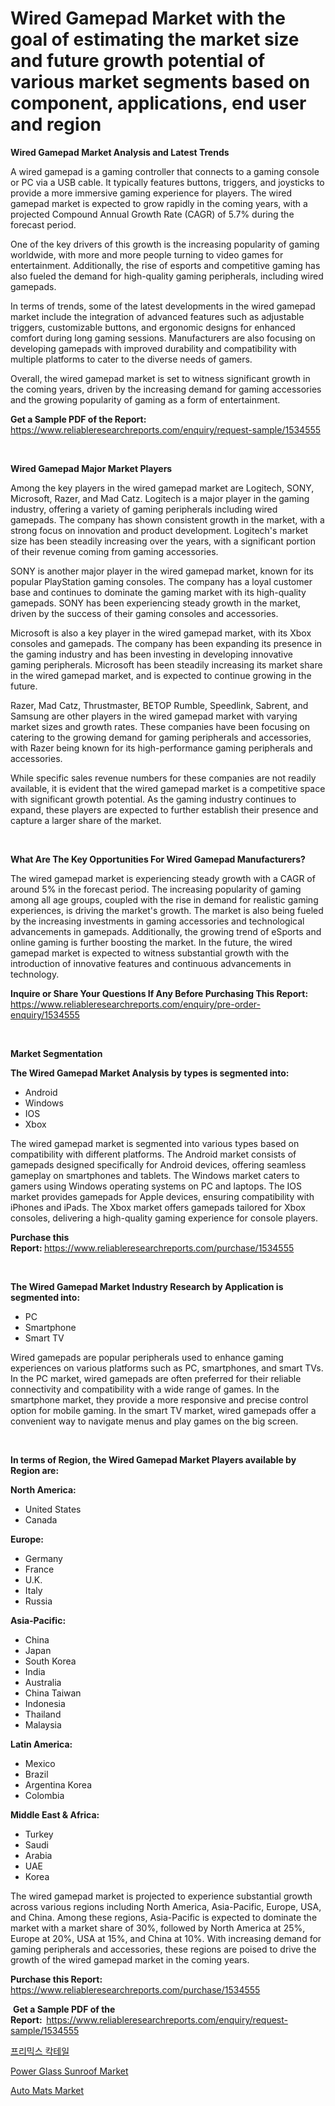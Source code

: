 <p><h1>Wired Gamepad Market with the goal of estimating the market size and future growth potential of various market segments based on component, applications, end user and region</h1></p><p><strong>Wired Gamepad Market Analysis and Latest Trends</strong></p>
<p><p>A wired gamepad is a gaming controller that connects to a gaming console or PC via a USB cable. It typically features buttons, triggers, and joysticks to provide a more immersive gaming experience for players. The wired gamepad market is expected to grow rapidly in the coming years, with a projected Compound Annual Growth Rate (CAGR) of 5.7% during the forecast period.</p><p>One of the key drivers of this growth is the increasing popularity of gaming worldwide, with more and more people turning to video games for entertainment. Additionally, the rise of esports and competitive gaming has also fueled the demand for high-quality gaming peripherals, including wired gamepads.</p><p>In terms of trends, some of the latest developments in the wired gamepad market include the integration of advanced features such as adjustable triggers, customizable buttons, and ergonomic designs for enhanced comfort during long gaming sessions. Manufacturers are also focusing on developing gamepads with improved durability and compatibility with multiple platforms to cater to the diverse needs of gamers.</p><p>Overall, the wired gamepad market is set to witness significant growth in the coming years, driven by the increasing demand for gaming accessories and the growing popularity of gaming as a form of entertainment.</p></p>
<p><strong>Get a Sample PDF of the Report:&nbsp;</strong> <a href="https://www.reliableresearchreports.com/enquiry/request-sample/1534555">https://www.reliableresearchreports.com/enquiry/request-sample/1534555</a></p>
<p>&nbsp;</p>
<p><strong>Wired Gamepad Major Market Players</strong></p>
<p><p>Among the key players in the wired gamepad market are Logitech, SONY, Microsoft, Razer, and Mad Catz. Logitech is a major player in the gaming industry, offering a variety of gaming peripherals including wired gamepads. The company has shown consistent growth in the market, with a strong focus on innovation and product development. Logitech's market size has been steadily increasing over the years, with a significant portion of their revenue coming from gaming accessories.</p><p>SONY is another major player in the wired gamepad market, known for its popular PlayStation gaming consoles. The company has a loyal customer base and continues to dominate the gaming market with its high-quality gamepads. SONY has been experiencing steady growth in the market, driven by the success of their gaming consoles and accessories.</p><p>Microsoft is also a key player in the wired gamepad market, with its Xbox consoles and gamepads. The company has been expanding its presence in the gaming industry and has been investing in developing innovative gaming peripherals. Microsoft has been steadily increasing its market share in the wired gamepad market, and is expected to continue growing in the future.</p><p>Razer, Mad Catz, Thrustmaster, BETOP Rumble, Speedlink, Sabrent, and Samsung are other players in the wired gamepad market with varying market sizes and growth rates. These companies have been focusing on catering to the growing demand for gaming peripherals and accessories, with Razer being known for its high-performance gaming peripherals and accessories.</p><p>While specific sales revenue numbers for these companies are not readily available, it is evident that the wired gamepad market is a competitive space with significant growth potential. As the gaming industry continues to expand, these players are expected to further establish their presence and capture a larger share of the market.</p></p>
<p>&nbsp;</p>
<p><strong>What Are The Key Opportunities For Wired Gamepad Manufacturers?</strong></p>
<p><p>The wired gamepad market is experiencing steady growth with a CAGR of around 5% in the forecast period. The increasing popularity of gaming among all age groups, coupled with the rise in demand for realistic gaming experiences, is driving the market's growth. The market is also being fueled by the increasing investments in gaming accessories and technological advancements in gamepads. Additionally, the growing trend of eSports and online gaming is further boosting the market. In the future, the wired gamepad market is expected to witness substantial growth with the introduction of innovative features and continuous advancements in technology.</p></p>
<p><strong>Inquire or Share Your Questions If Any Before Purchasing This Report:</strong> <a href="https://www.reliableresearchreports.com/enquiry/pre-order-enquiry/1534555">https://www.reliableresearchreports.com/enquiry/pre-order-enquiry/1534555</a></p>
<p>&nbsp;</p>
<p><strong>Market Segmentation</strong></p>
<p><strong>The Wired Gamepad Market Analysis by types is segmented into:</strong></p>
<p><ul><li>Android</li><li>Windows</li><li>IOS</li><li>Xbox</li></ul></p>
<p><p>The wired gamepad market is segmented into various types based on compatibility with different platforms. The Android market consists of gamepads designed specifically for Android devices, offering seamless gameplay on smartphones and tablets. The Windows market caters to gamers using Windows operating systems on PC and laptops. The IOS market provides gamepads for Apple devices, ensuring compatibility with iPhones and iPads. The Xbox market offers gamepads tailored for Xbox consoles, delivering a high-quality gaming experience for console players.</p></p>
<p><strong>Purchase this Report:&nbsp;</strong><a href="https://www.reliableresearchreports.com/purchase/1534555">https://www.reliableresearchreports.com/purchase/1534555</a></p>
<p>&nbsp;</p>
<p><strong>The Wired Gamepad Market Industry Research by Application is segmented into:</strong></p>
<p><ul><li>PC</li><li>Smartphone</li><li>Smart TV</li></ul></p>
<p><p>Wired gamepads are popular peripherals used to enhance gaming experiences on various platforms such as PC, smartphones, and smart TVs. In the PC market, wired gamepads are often preferred for their reliable connectivity and compatibility with a wide range of games. In the smartphone market, they provide a more responsive and precise control option for mobile gaming. In the smart TV market, wired gamepads offer a convenient way to navigate menus and play games on the big screen.</p></p>
<p>&nbsp;</p>
<p><strong>In terms of Region, the Wired Gamepad Market Players available by Region are:</strong></p>
<p>
    <p> <strong> North America: </strong>
        <ul>
            <li>United States</li>
            <li>Canada</li>
        </ul>
        </p> 
    <p> <strong> Europe: </strong>
        <ul>
            <li>Germany</li>
            <li>France</li>
            <li>U.K.</li>
            <li>Italy</li>
            <li>Russia</li>
        </ul>
        </p> 
    <p> <strong> Asia-Pacific: </strong>
        <ul>
            <li>China</li>
            <li>Japan</li>
            <li>South Korea</li>
            <li>India</li>
            <li>Australia</li>
            <li>China Taiwan</li>
            <li>Indonesia</li>
            <li>Thailand</li>
            <li>Malaysia</li>
        </ul>
        </p> 
    <p> <strong> Latin America: </strong>
        <ul>
            <li>Mexico</li>
            <li>Brazil</li>
            <li>Argentina Korea</li>
            <li>Colombia</li>
        </ul>
        </p> 
    <p> <strong> Middle East & Africa: </strong>
        <ul>
            <li>Turkey</li>
            <li>Saudi</li>
            <li>Arabia</li>
            <li>UAE</li>
            <li>Korea</li>
        </ul>
    </p>
    </p>
<p><p>The wired gamepad market is projected to experience substantial growth across various regions including North America, Asia-Pacific, Europe, USA, and China. Among these regions, Asia-Pacific is expected to dominate the market with a market share of 30%, followed by North America at 25%, Europe at 20%, USA at 15%, and China at 10%. With increasing demand for gaming peripherals and accessories, these regions are poised to drive the growth of the wired gamepad market in the coming years.</p></p>
<p><strong>Purchase this Report: </strong><a href="https://www.reliableresearchreports.com/purchase/1534555">https://www.reliableresearchreports.com/purchase/1534555</a></p>
<p>&nbsp;<strong>Get a Sample PDF of the Report:&nbsp;&nbsp;</strong><a href="https://www.reliableresearchreports.com/enquiry/request-sample/1534555">https://www.reliableresearchreports.com/enquiry/request-sample/1534555</a></p>
<p><strong></strong></p>
<p><p><a href="https://medium.com/@sybleferry/%ED%94%84%EB%A6%AC%EB%AF%B9%EC%8A%A4-%EC%B9%B5%ED%85%8C%EC%9D%BC-%EC%8B%9C%EC%9E%A5-%EB%B6%84%EC%84%9D-2024%EB%85%84%EB%B6%80%ED%84%B0-2031%EB%85%84%EA%B9%8C%EC%A7%80%EC%9D%98-%EA%B8%80%EB%A1%9C%EB%B2%8C-%EC%82%B0%EC%97%85-%EC%A0%84%EB%A7%9D-%EB%B0%8F-%EC%98%88%EC%B8%A1-d702859d1192">프리믹스 칵테일</a></p><p><a href="https://silk-columnist-571.notion.site/Power-Glass-Sunroof-Market-Size-Focuses-on-Market-Dynamics-In-Depth-Analysis-and-Future-Projections-a1062fb225c14961ac47e8e6591d8b9b">Power Glass Sunroof Market</a></p><p><a href="https://github.com/nicholepatriciadoylenwnrjr0/Market-Research-Report-List-1/blob/main/auto-mats-market.md">Auto Mats Market</a></p></p>
